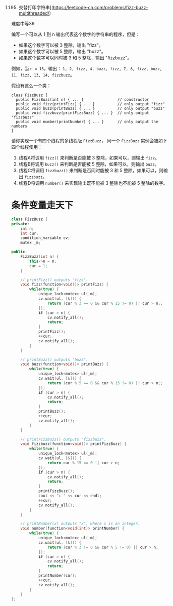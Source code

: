 1195. 交替打印字符串](https://leetcode-cn.com/problems/fizz-buzz-multithreaded/)

难度中等39

编写一个可以从 1 到 n 输出代表这个数字的字符串的程序，但是：

- 如果这个数字可以被 3 整除，输出 "fizz"。
- 如果这个数字可以被 5 整除，输出 "buzz"。
- 如果这个数字可以同时被 3 和 5 整除，输出 "fizzbuzz"。

例如，当 `n = 15`，输出： `1, 2, fizz, 4, buzz, fizz, 7, 8, fizz, buzz, 11, fizz, 13, 14, fizzbuzz`。

假设有这么一个类：

```
class FizzBuzz {
  public FizzBuzz(int n) { ... }               // constructor
  public void fizz(printFizz) { ... }          // only output "fizz"
  public void buzz(printBuzz) { ... }          // only output "buzz"
  public void fizzbuzz(printFizzBuzz) { ... }  // only output "fizzbuzz"
  public void number(printNumber) { ... }      // only output the numbers
}
```

请你实现一个有四个线程的多线程版 `FizzBuzz`， 同一个 `FizzBuzz` 实例会被如下四个线程使用：

1. 线程A将调用 `fizz()` 来判断是否能被 3 整除，如果可以，则输出 `fizz`。
2. 线程B将调用 `buzz()` 来判断是否能被 5 整除，如果可以，则输出 `buzz`。
3. 线程C将调用 `fizzbuzz()` 来判断是否同时能被 3 和 5 整除，如果可以，则输出 `fizzbuzz`。
4. 线程D将调用 `number()` 来实现输出既不能被 3 整除也不能被 5 整除的数字。





# 条件变量走天下

```c++
class FizzBuzz {
private:
    int n;
    int cur;
    condition_variable cv;
    mutex _m;

public:
    FizzBuzz(int n) {
        this->n = n;
        cur = 1;
    }

    // printFizz() outputs "fizz".
    void fizz(function<void()> printFizz) {
        while(true) {
            unique_lock<mutex> ul(_m);
            cv.wait(ul, [&]() {
                return (cur % 3 == 0 && cur % 15 != 0) || cur > n;;
            });
            if (cur > n) {
                cv.notify_all();
                return;
            }
            printFizz();
            ++cur;
            cv.notify_all();
        }
    }

    // printBuzz() outputs "buzz".
    void buzz(function<void()> printBuzz) {
        while(true) {
            unique_lock<mutex> ul(_m);
            cv.wait(ul, [&]() {
                return (cur % 5 == 0 && cur % 15 != 0) || cur > n;;
            });
            if (cur > n) {
                cv.notify_all();
                return;
            }
            printBuzz();
            ++cur;
            cv.notify_all();
        }
    }

    // printFizzBuzz() outputs "fizzbuzz".
	void fizzbuzz(function<void()> printFizzBuzz) {
        while(true) {
            unique_lock<mutex> ul(_m);
            cv.wait(ul, [&]() {
                return cur % 15 == 0 || cur > n;
            });
            if (cur > n) {
                cv.notify_all();
                return;
            }
            printFizzBuzz();
            cout << "c " << cur << endl;
            ++cur;
            cv.notify_all();
        }
    }

    // printNumber(x) outputs "x", where x is an integer.
    void number(function<void(int)> printNumber) {
        while(true) {
            unique_lock<mutex> ul(_m);
            cv.wait(ul, [&]() {
                return (cur % 3 != 0 && cur % 5 != 0) || cur > n;
            });
            if (cur > n) {
                cv.notify_all();
                return;
            }
            printNumber(cur);
            ++cur;
            cv.notify_all();
        }
    }
};
```

